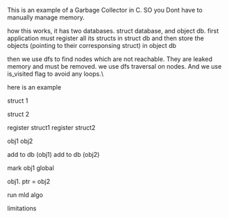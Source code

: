 This is an example of a Garbage Collector in C. SO you Dont have to manually manage memory.

how this works, 
it has two databases. struct database, and object db.
first application must register all its structs in struct db
and then store the objects (pointing to their corresponsing struct) in object db 

then we use dfs to find nodes which are not reachable. They are leaked memory and must be removed.
we use dfs traversal on nodes. And we use is_visited flag to avoid any loops.\


here is an example

struct 1

struct 2

register struct1
register struct2

obj1
obj2

add to db (obj1)
add to db (obj2)

mark obj1 global

obj1. ptr = obj2

run mld algo

limitations


